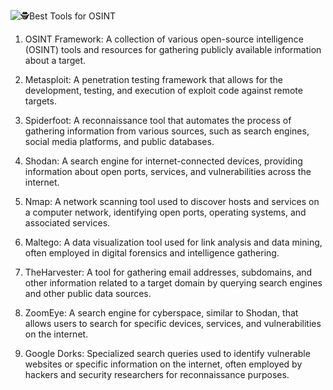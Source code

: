 

![🕵️](https://static.xx.fbcdn.net/images/emoji.php/v9/tc4/1.5/16/1f575.png)Best Tools for OSINT  
  
1. OSINT Framework: A collection of various open-source intelligence (OSINT) tools and resources for gathering publicly available information about a target.  
  
2. Metasploit: A penetration testing framework that allows for the development, testing, and execution of exploit code against remote targets.  
  
3. Spiderfoot: A reconnaissance tool that automates the process of gathering information from various sources, such as search engines, social media platforms, and public databases.  
  
4. Shodan: A search engine for internet-connected devices, providing information about open ports, services, and vulnerabilities across the internet.  
  
5. Nmap: A network scanning tool used to discover hosts and services on a computer network, identifying open ports, operating systems, and associated services.  
  
6. Maltego: A data visualization tool used for link analysis and data mining, often employed in digital forensics and intelligence gathering.  
  
7. TheHarvester: A tool for gathering email addresses, subdomains, and other information related to a target domain by querying search engines and other public data sources.  
  
8. ZoomEye: A search engine for cyberspace, similar to Shodan, that allows users to search for specific devices, services, and vulnerabilities on the internet.  
  
9. Google Dorks: Specialized search queries used to identify vulnerable websites or specific information on the internet, often employed by hackers and security researchers for reconnaissance purposes.